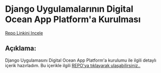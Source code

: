 # Django Uygulamalarının Digital Ocean App Platform'a Kurulması
[Repo Linkini Incele](https://github.com/hakanyalcinkaya/digitalocean-django-app)

## Açıklama:
Django Uygulamasını Digital Ocean App Platform'a kurulumu ile ilgili detaylı içerik hazırladım. Bu içerikle ilgili [REPO'ya tıklayarak ulaşabilirsiniz..](https://github.com/hakanyalcinkaya/digitalocean-django-app)
